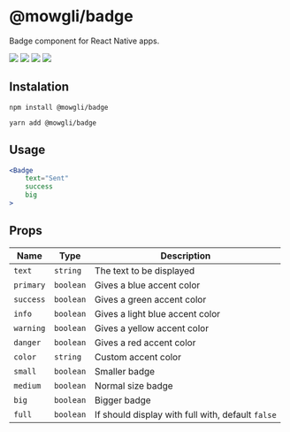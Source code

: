 # @mowgli/badge

Badge component for React Native apps.

<p>
    <a href="https://www.npmjs.com/package/@mowgli/badge"><img src="https://img.shields.io/npm/v/@mowgli/badge"></a>
    <a href="https://github.com/rafmst/mowgli/labels/%40mowgli%2Fbadge"><img src="https://img.shields.io/github/issues/rafmst/mowgli/@mowgli/badge?label=open%20issues"></a>
    <a href="https://www.npmjs.com/package/@mowgli/badge"><img src="https://img.shields.io/npm/dt/@mowgli/badge"></a>
    <a href="https://github.com/rafmst/nau/blob/master/LICENSE"><img src="https://img.shields.io/github/license/rafmst/mowgli"></a>
</p>

## Instalation

```
npm install @mowgli/badge
```

```
yarn add @mowgli/badge
```

## Usage

```jsx
<Badge
    text="Sent"
    success
    big
>
```

## Props

| Name      | Type      | Description                                       |
| --------- | --------- | ------------------------------------------------- |
| `text`    | `string`  | The text to be displayed                          |
| `primary` | `boolean` | Gives a blue accent color                         |
| `success` | `boolean` | Gives a green accent color                        |
| `info`    | `boolean` | Gives a light blue accent color                   |
| `warning` | `boolean` | Gives a yellow accent color                       |
| `danger`  | `boolean` | Gives a red accent color                          |
| `color`   | `string`  | Custom accent color                               |
| `small`   | `boolean` | Smaller badge                                     |
| `medium`  | `boolean` | Normal size badge                                 |
| `big`     | `boolean` | Bigger badge                                      |
| `full`    | `boolean` | If should display with full with, default `false` |
